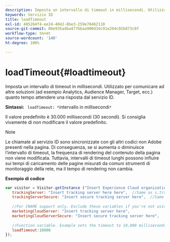 ```yaml
---
description: Imposta un intervallo di timeout in millisecondi. Utilizzato per comunicare ad altre soluzioni (ad esempio Analytics, Audience Manager, Target, ecc.) quanto tempo attendere una risposta dal servizio ID.
keywords: Servizio ID
title: loadTimeout
exl-id: 485264f4-ee24-4042-8be3-259e70462110
source-git-commit: 06e935a4ba4776baa900d3dc91e294c92b873c0f
workflow-type: tm+mt
source-wordcount: '140'
ht-degree: 100%

---
```


# loadTimeout{#loadtimeout}

Imposta un intervallo di timeout in millisecondi. Utilizzato per comunicare ad altre soluzioni (ad esempio Analytics, Audience Manager, Target, ecc.) quanto tempo attendere una risposta dal servizio ID.

**Sintassi:** ` loadTimeout: *`intervallo in millisecondi`*`

Il valore predefinito è 30.000 millisecondi (30 secondi). Si consiglia vivamente di *non* modificare il valore predefinito.

>[!NOTE]
>
>Le chiamate al servizio ID sono sincronizzate con gli altri codici non Adobe presenti nella pagina. Di conseguenza, se si aumenta o diminuisce l’intervallo di timeout, la frequenza di rendering del contenuto della pagina non viene modificata. Tuttavia, intervalli di timeout lunghi possono influire sui tempi di caricamento delle pagine misurati da comuni strumenti di monitoraggio della rete, ma il tempo di rendering non cambia.

**Esempio di codice**

```js
var visitor = Visitor.getInstance ("Insert Experience Cloud organization ID here",{ 
   trackingServer: "Insert tracking server here here",  //Same as s.trackingServer 
   trackingServerSecure: "Insert secure tracking server here",  //Same as s.trackingServerSecure 
 
   //For CNAME support only. Exclude these variables if you're not using CNAME 
   marketingCloudServer: "Insert tracking server here", 
   marketingCloudServerSecure: "Insert secure tracking server here", 
 
   //Function variable. Example sets the timeout to 10,000 milliseconds (10 seconds). 
   loadTimeout:10000 
});
```
